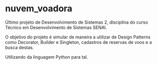 # nuvem_voadora

Último projeto de Desenvolvimento de Sistemas 2, disciplina do curso Técnico em Desenvolvimento de Sistemas
SENAI.

O objetivo do projeto é simular de maneira a utilizar de Design Patterns como Decorator, Builder e Singleton,
cadastros de reservas de voos e a busca destas. 

Utilizando da linguagem Python para tal.
